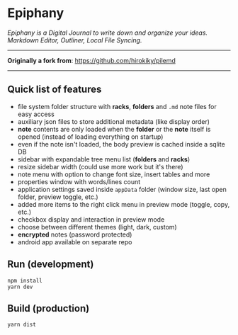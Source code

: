 # Epiphany

*Epiphany is a Digital Journal to write down and organize your ideas.*
*Markdown Editor, Outliner, Local File Syncing.*

---

**Originally a fork from**: https://github.com/hirokiky/pilemd

---

## Quick list of features

- file system folder structure with **racks**, **folders** and `.md` note files for easy access
- auxiliary json files to store additional metadata (like display order)
- **note** contents are only loaded when the **folder** or the **note** itself is opened (instead of loading everything on startup)
- even if the note isn't loaded, the body preview is cached inside a sqlite DB
- sidebar with expandable tree menu list (**folders** and **racks**)
- resize sidebar width (could use more work but it's there)
- note menu with option to change font size, insert tables and more
- properties window with words/lines count
- application settings saved inside `appData` folder (window size, last open folder, preview toggle, etc.) 
- added more items to the right click menu in preview mode (toggle, copy, etc.)
- checkbox display and interaction in preview mode
- choose between different themes (light, dark, custom)
- **encrypted** notes (password protected)
- android app available on separate repo

## Run (development)

```
npm install
yarn dev
```

## Build (production)

```
yarn dist
```
